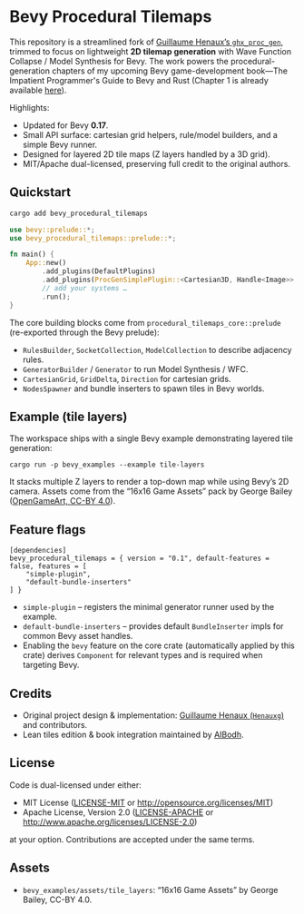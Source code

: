 # Bevy Procedural Tilemaps

This repository is a streamlined fork of [Guillaume Henaux’s `ghx_proc_gen`](https://github.com/Henauxg/ghx_proc_gen), trimmed to focus on lightweight **2D tilemap generation** with Wave Function Collapse / Model Synthesis for Bevy. The work powers the procedural-generation chapters of my upcoming Bevy game-development book—The Impatient Programmer's Guide to Bevy and Rust (Chapter 1 is already available [here](https://aibodh.com/posts/bevy-rust-game-development-chapter-1/)).

Highlights:
- Updated for Bevy **0.17**.
- Small API surface: cartesian grid helpers, rule/model builders, and a simple Bevy runner.
- Designed for layered 2D tile maps (Z layers handled by a 3D grid).
- MIT/Apache dual-licensed, preserving full credit to the original authors.

## Quickstart

```sh
cargo add bevy_procedural_tilemaps
```

```rust
use bevy::prelude::*;
use bevy_procedural_tilemaps::prelude::*;

fn main() {
    App::new()
        .add_plugins(DefaultPlugins)
        .add_plugins(ProcGenSimplePlugin::<Cartesian3D, Handle<Image>>::default())
        // add your systems …
        .run();
}
```

The core building blocks come from `procedural_tilemaps_core::prelude` (re-exported through the Bevy prelude):

- `RulesBuilder`, `SocketCollection`, `ModelCollection` to describe adjacency rules.
- `GeneratorBuilder` / `Generator` to run Model Synthesis / WFC.
- `CartesianGrid`, `GridDelta`, `Direction` for cartesian grids.
- `NodesSpawner` and bundle inserters to spawn tiles in Bevy worlds.

## Example (tile layers)

The workspace ships with a single Bevy example demonstrating layered tile generation:

```
cargo run -p bevy_examples --example tile-layers
```

It stacks multiple Z layers to render a top-down map while using Bevy’s 2D camera. Assets come from the “16x16 Game Assets” pack by George Bailey ([OpenGameArt, CC-BY 4.0](https://opengameart.org/content/16x16-game-assets)).

## Feature flags

```
[dependencies]
bevy_procedural_tilemaps = { version = "0.1", default-features = false, features = [
    "simple-plugin",
    "default-bundle-inserters"
] }
```

- `simple-plugin` – registers the minimal generator runner used by the example.
- `default-bundle-inserters` – provides default `BundleInserter` impls for common Bevy asset handles.
- Enabling the `bevy` feature on the core crate (automatically applied by this crate) derives `Component` for relevant types and is required when targeting Bevy.

## Credits

- Original project design & implementation: [Guillaume Henaux (`Henauxg`)](https://github.com/Henauxg) and contributors.
- Lean tiles edition & book integration maintained by [AIBodh](https://aibodh.com/).

## License

Code is dual-licensed under either:

- MIT License ([LICENSE-MIT](LICENSE-MIT) or <http://opensource.org/licenses/MIT>)
- Apache License, Version 2.0 ([LICENSE-APACHE](LICENSE-APACHE) or <http://www.apache.org/licenses/LICENSE-2.0>)

at your option. Contributions are accepted under the same terms.

## Assets

- `bevy_examples/assets/tile_layers`: “16x16 Game Assets” by George Bailey, CC-BY 4.0.
